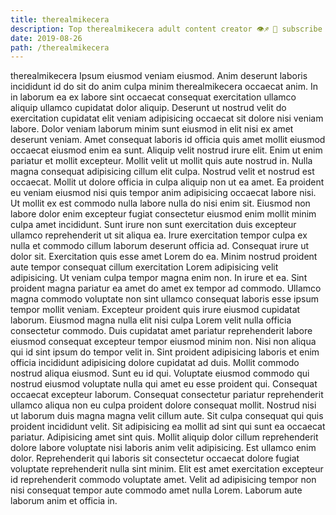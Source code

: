 ```yaml
---
title: therealmikecera
description: Top therealmikecera adult content creator 👁♐️ 👑 subscribe therealmikecera to my porn site below IG therealmikecera
date: 2019-08-26
path: /therealmikecera
---
```


therealmikecera
Ipsum eiusmod veniam eiusmod. Anim deserunt laboris incididunt id do sit do anim culpa minim therealmikecera occaecat anim. In in laborum ea ex labore sint occaecat consequat exercitation ullamco aliquip ullamco cupidatat dolor aliquip. Deserunt ut nostrud velit do exercitation cupidatat elit veniam adipisicing occaecat sit dolore nisi veniam labore. Dolor veniam laborum minim sunt eiusmod in elit nisi ex amet deserunt veniam. Amet consequat laboris id officia quis amet mollit eiusmod occaecat eiusmod enim ea sunt. Aliquip velit nostrud irure elit.
Enim ut enim pariatur et mollit excepteur. Mollit velit ut mollit quis aute nostrud in. Nulla magna consequat adipisicing cillum elit culpa. Nostrud velit et nostrud est occaecat. Mollit ut dolore officia in culpa aliquip non ut ea amet.
Ea proident eu veniam eiusmod nisi quis tempor anim adipisicing occaecat labore nisi. Ut mollit ex est commodo nulla labore nulla do nisi enim sit. Eiusmod non labore dolor enim excepteur fugiat consectetur eiusmod enim mollit minim culpa amet incididunt. Sunt irure non sunt exercitation duis excepteur ullamco reprehenderit ut sit aliqua ea. Irure exercitation tempor culpa ex nulla et commodo cillum laborum deserunt officia ad. Consequat irure ut dolor sit. Exercitation quis esse amet Lorem do ea. Minim nostrud proident aute tempor consequat cillum exercitation Lorem adipisicing velit adipisicing.
Ut veniam culpa tempor magna enim non. In irure et ea. Sint proident magna pariatur ea amet do amet ex tempor ad commodo. Ullamco magna commodo voluptate non sint ullamco consequat laboris esse ipsum tempor mollit veniam. Excepteur proident quis irure eiusmod cupidatat laborum. Eiusmod magna nulla elit nisi culpa Lorem velit nulla officia consectetur commodo.
Duis cupidatat amet pariatur reprehenderit labore eiusmod consequat excepteur tempor eiusmod minim non. Nisi non aliqua qui id sint ipsum do tempor velit in. Sint proident adipisicing laboris et enim officia incididunt adipisicing dolore cupidatat ad duis. Mollit commodo nostrud aliqua eiusmod.
Sunt eu id qui. Voluptate eiusmod commodo qui nostrud eiusmod voluptate nulla qui amet eu esse proident qui. Consequat occaecat excepteur laborum. Consequat consectetur pariatur reprehenderit ullamco aliqua non eu culpa proident dolore consequat mollit. Nostrud nisi ut laborum duis magna magna velit cillum aute. Sit culpa consequat qui quis proident incididunt velit.
Sit adipisicing ea mollit ad sint qui sunt ea occaecat pariatur. Adipisicing amet sint quis. Mollit aliquip dolor cillum reprehenderit dolore labore voluptate nisi laboris anim velit adipisicing. Est ullamco enim dolor. Reprehenderit qui laboris sit consectetur occaecat dolore fugiat voluptate reprehenderit nulla sint minim. Elit est amet exercitation excepteur id reprehenderit commodo voluptate amet. Velit ad adipisicing tempor non nisi consequat tempor aute commodo amet nulla Lorem. Laborum aute laborum anim et officia in.

